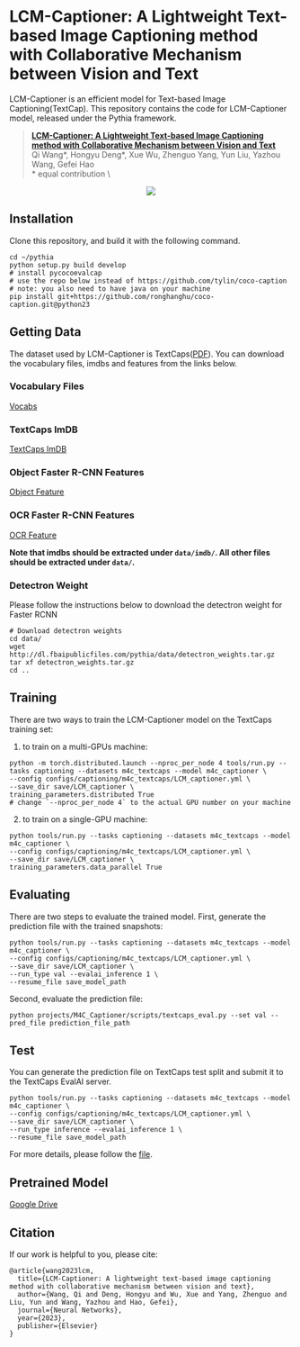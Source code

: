 # LCM-Captioner: A Lightweight Text-based Image Captioning method with Collaborative Mechanism between Vision and Text
LCM-Captioner is an efficient model for Text-based Image Captioning(TextCap). This repository contains the code for LCM-Captioner model, released under the Pythia framework.
> [**LCM-Captioner: A Lightweight Text-based Image Captioning method with Collaborative Mechanism between Vision and Text**]() \
> Qi Wang\*, Hongyu Deng\*, Xue Wu, Zhenguo Yang, Yun Liu, Yazhou Wang, Gefei Hao \
> \* equal contribution \


<p align="center"> <img src='docs/overview.png' align="center"> </p>


## Installation
Clone this repository, and build it with the following command.
```
cd ~/pythia
python setup.py build develop
# install pycocoevalcap
# use the repo below instead of https://github.com/tylin/coco-caption
# note: you also need to have java on your machine
pip install git+https://github.com/ronghanghu/coco-caption.git@python23
```

## Getting Data
The dataset used by LCM-Captioner is TextCaps([PDF](https://arxiv.org/pdf/2003.12462.pdf)). You can download the vocabulary files, imdbs and features from the links below. 

### Vocabulary Files
[Vocabs](https://dl.fbaipublicfiles.com/pythia/m4c_captioner/data/m4c_captioner_vocabs.tar.gz) 
### TextCaps ImDB
[TextCaps ImDB](https://dl.fbaipublicfiles.com/pythia/m4c_captioner/data/imdb/m4c_textcaps.tar.gz)
### Object Faster R-CNN Features
[Object Feature](https://dl.fbaipublicfiles.com/pythia/features/open_images.tar.gz)
### OCR Faster R-CNN Features
[OCR Feature](https://dl.fbaipublicfiles.com/pythia/m4c/data/m4c_textvqa_ocr_en_frcn_features.tar.gz)


**Note that imdbs should be extracted under `data/imdb/`. All other files should be extracted under `data/`.**

### Detectron Weight
Please follow the instructions below to download the detectron weight for Faster RCNN
```
# Download detectron weights
cd data/
wget http://dl.fbaipublicfiles.com/pythia/data/detectron_weights.tar.gz
tar xf detectron_weights.tar.gz
cd ..
```

## Training
There are two ways to train the LCM-Captioner model on the TextCaps training set:
1) to train on a multi-GPUs machine:
```
python -m torch.distributed.launch --nproc_per_node 4 tools/run.py --tasks captioning --datasets m4c_textcaps --model m4c_captioner \
--config configs/captioning/m4c_textcaps/LCM_captioner.yml \
--save_dir save/LCM_captioner \
training_parameters.distributed True
# change `--nproc_per_node 4` to the actual GPU number on your machine
```

2) to train on a single-GPU machine:
```
python tools/run.py --tasks captioning --datasets m4c_textcaps --model m4c_captioner \
--config configs/captioning/m4c_textcaps/LCM_captioner.yml \
--save_dir save/LCM_captioner \
training_parameters.data_parallel True
```

## Evaluating
There are two steps to evaluate the trained model.
First, generate the prediction file with the trained snapshots:
```
python tools/run.py --tasks captioning --datasets m4c_textcaps --model m4c_captioner \
--config configs/captioning/m4c_textcaps/LCM_captioner.yml \
--save_dir save/LCM_captioner \
--run_type val --evalai_inference 1 \
--resume_file save_model_path
```
Second, evaluate the prediction file:
```
python projects/M4C_Captioner/scripts/textcaps_eval.py --set val --pred_file prediction_file_path
```

## Test
You can generate the prediction file on TextCaps test split and submit it to the TextCaps EvalAI server.
```
python tools/run.py --tasks captioning --datasets m4c_textcaps --model m4c_captioner \
--config configs/captioning/m4c_textcaps/LCM_captioner.yml \
--save_dir save/LCM_captioner \
--run_type inference --evalai_inference 1 \
--resume_file save_model_path
```


For more details, please follow the [file]('projects/M4C_Captioner/README.md').

## Pretrained Model
[Google Drive](https://drive.google.com/file/d/17k8KnlDkj90Zr4F-MBu1RyWq6OwVNMp8/view?usp=sharing)

## Citation

If our work is helpful to you, please cite:
```
@article{wang2023lcm,
  title={LCM-Captioner: A lightweight text-based image captioning method with collaborative mechanism between vision and text},
  author={Wang, Qi and Deng, Hongyu and Wu, Xue and Yang, Zhenguo and Liu, Yun and Wang, Yazhou and Hao, Gefei},
  journal={Neural Networks},
  year={2023},
  publisher={Elsevier}
}
```

